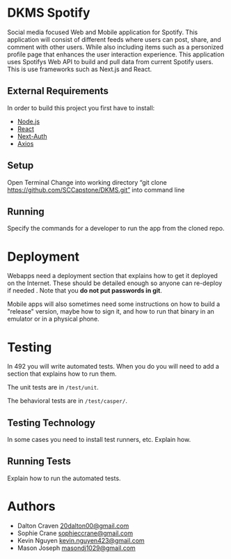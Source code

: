 # DKMS Spotify 

Social media focused Web and Mobile application for Spotify. This application will consist of different feeds where users can post, share, and comment with other users. While also including items such as a personized profile page that enhances the user interaction experience. This application uses Spotifys Web API to build and pull data from current Spotify users. This is use frameworks such as Next.js and React. 


## External Requirements

In order to build this project you first have to install:

* [Node.js](https://nodejs.org/en/)
* [React](https://reactjs.org/)
* [Next-Auth](https://next-auth.js.org/)
* [Axios](https://axios-http.com/docs/intro)

## Setup

Open Terminal 
Change into working directory 
“git clone https://github.com/SCCapstone/DKMS.git” into command line

## Running

Specify the commands for a developer to run the app from the cloned repo.

# Deployment

Webapps need a deployment section that explains how to get it deployed on the 
Internet. These should be detailed enough so anyone can re-deploy if needed
. Note that you **do not put passwords in git**. 

Mobile apps will also sometimes need some instructions on how to build a
"release" version, maybe how to sign it, and how to run that binary in an
emulator or in a physical phone.

# Testing

In 492 you will write automated tests. When you do you will need to add a 
section that explains how to run them.

The unit tests are in `/test/unit`.

The behavioral tests are in `/test/casper/`.

## Testing Technology

In some cases you need to install test runners, etc. Explain how.

## Running Tests

Explain how to run the automated tests.

# Authors

* Dalton Craven 20dalton00@gmail.com
* Sophie Crane sophieccrane@gmail.com
* Kevin Nguyen kevin.nguyen423@gmail.com
* Mason Joseph masondj1029@gmail.com


